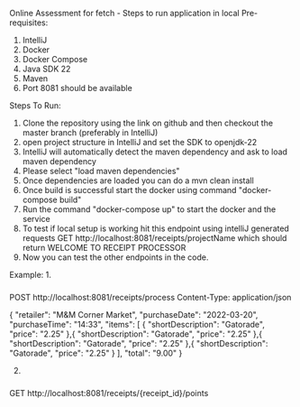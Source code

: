 Online Assessment for fetch - Steps to run application in local
Pre-requisites:
1. IntelliJ
2. Docker
3. Docker Compose
4. Java SDK 22
5. Maven
6. Port 8081 should be available

Steps To Run:
1. Clone the repository using the link on github and then checkout the master branch (preferably in IntelliJ)
2. open project structure in IntelliJ and set the SDK to openjdk-22
3. IntelliJ will automatically detect the maven dependency and ask to load maven dependency
4. Please select "load maven dependencies"
5. Once dependencies are loaded you can do a mvn clean install
6. Once build is successful start the docker using command "docker-compose build"
7. Run the command "docker-compose up" to start the docker and the service
8. To test if local setup is working hit this endpoint using intelliJ generated requests GET http://localhost:8081/receipts/projectName which should return WELCOME TO RECEIPT PROCESSOR
9. Now you can test the other endpoints in the code.

Example:
1.
###
POST http://localhost:8081/receipts/process
Content-Type: application/json

{
  "retailer": "M&M Corner Market",
  "purchaseDate": "2022-03-20",
  "purchaseTime": "14:33",
  "items": [
    {
      "shortDescription": "Gatorade",
      "price": "2.25"
    },{
      "shortDescription": "Gatorade",
      "price": "2.25"
    },{
      "shortDescription": "Gatorade",
      "price": "2.25"
    },{
      "shortDescription": "Gatorade",
      "price": "2.25"
    }
  ],
  "total": "9.00"
}

2.
###
GET http://localhost:8081/receipts/{receipt_id}/points 
